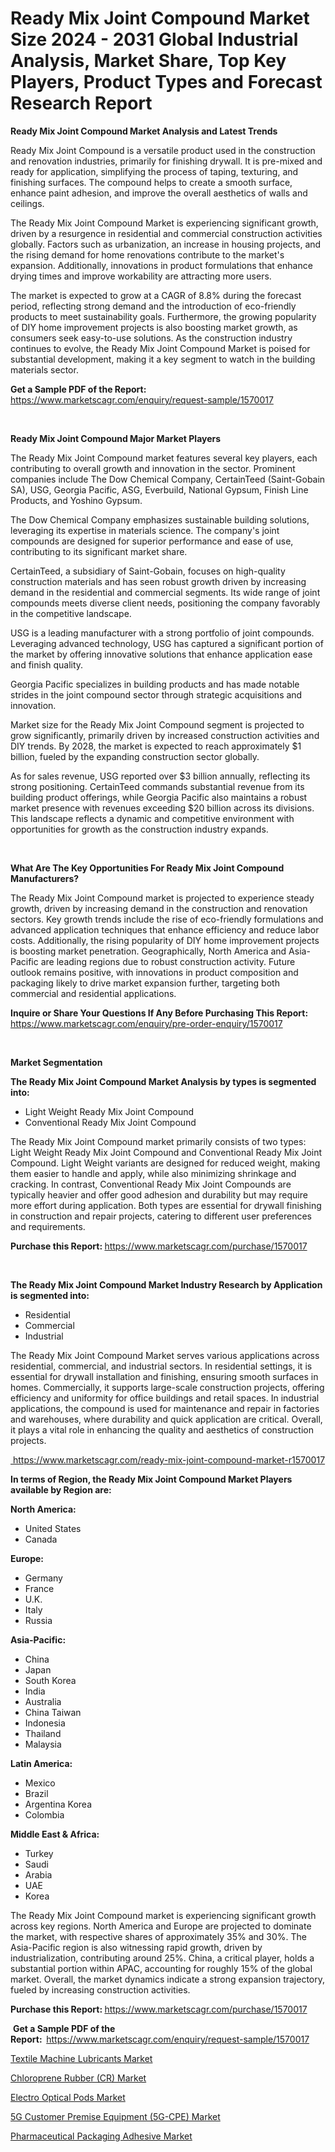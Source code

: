 <p><h1>Ready Mix Joint Compound Market Size 2024 - 2031 Global Industrial Analysis, Market Share, Top Key Players, Product Types and Forecast Research Report</h1></p><p><strong>Ready Mix Joint Compound Market Analysis and Latest Trends</strong></p>
<p><p>Ready Mix Joint Compound is a versatile product used in the construction and renovation industries, primarily for finishing drywall. It is pre-mixed and ready for application, simplifying the process of taping, texturing, and finishing surfaces. The compound helps to create a smooth surface, enhance paint adhesion, and improve the overall aesthetics of walls and ceilings.</p><p>The Ready Mix Joint Compound Market is experiencing significant growth, driven by a resurgence in residential and commercial construction activities globally. Factors such as urbanization, an increase in housing projects, and the rising demand for home renovations contribute to the market's expansion. Additionally, innovations in product formulations that enhance drying times and improve workability are attracting more users.</p><p>The market is expected to grow at a CAGR of 8.8% during the forecast period, reflecting strong demand and the introduction of eco-friendly products to meet sustainability goals. Furthermore, the growing popularity of DIY home improvement projects is also boosting market growth, as consumers seek easy-to-use solutions. As the construction industry continues to evolve, the Ready Mix Joint Compound Market is poised for substantial development, making it a key segment to watch in the building materials sector.</p></p>
<p><strong>Get a Sample PDF of the Report:&nbsp;</strong> <a href="https://www.marketscagr.com/enquiry/request-sample/1570017?utm_campaign=1284&utm_medium=2&utm_source=Github&utm_content=ia&utm_term=14102024&utm_id=ready-mix-joint-compound">https://www.marketscagr.com/enquiry/request-sample/1570017</a></p>
<p>&nbsp;</p>
<p><strong>Ready Mix Joint Compound Major Market Players</strong></p>
<p><p>The Ready Mix Joint Compound market features several key players, each contributing to overall growth and innovation in the sector. Prominent companies include The Dow Chemical Company, CertainTeed (Saint-Gobain SA), USG, Georgia Pacific, ASG, Everbuild, National Gypsum, Finish Line Products, and Yoshino Gypsum.</p><p>The Dow Chemical Company emphasizes sustainable building solutions, leveraging its expertise in materials science. The company's joint compounds are designed for superior performance and ease of use, contributing to its significant market share. </p><p>CertainTeed, a subsidiary of Saint-Gobain, focuses on high-quality construction materials and has seen robust growth driven by increasing demand in the residential and commercial segments. Its wide range of joint compounds meets diverse client needs, positioning the company favorably in the competitive landscape.</p><p>USG is a leading manufacturer with a strong portfolio of joint compounds. Leveraging advanced technology, USG has captured a significant portion of the market by offering innovative solutions that enhance application ease and finish quality. </p><p>Georgia Pacific specializes in building products and has made notable strides in the joint compound sector through strategic acquisitions and innovation. </p><p>Market size for the Ready Mix Joint Compound segment is projected to grow significantly, primarily driven by increased construction activities and DIY trends. By 2028, the market is expected to reach approximately $1 billion, fueled by the expanding construction sector globally.</p><p>As for sales revenue, USG reported over $3 billion annually, reflecting its strong positioning. CertainTeed commands substantial revenue from its building product offerings, while Georgia Pacific also maintains a robust market presence with revenues exceeding $20 billion across its divisions. This landscape reflects a dynamic and competitive environment with opportunities for growth as the construction industry expands.</p></p>
<p>&nbsp;</p>
<p><strong>What Are The Key Opportunities For Ready Mix Joint Compound Manufacturers?</strong></p>
<p><p>The Ready Mix Joint Compound market is projected to experience steady growth, driven by increasing demand in the construction and renovation sectors. Key growth trends include the rise of eco-friendly formulations and advanced application techniques that enhance efficiency and reduce labor costs. Additionally, the rising popularity of DIY home improvement projects is boosting market penetration. Geographically, North America and Asia-Pacific are leading regions due to robust construction activity. Future outlook remains positive, with innovations in product composition and packaging likely to drive market expansion further, targeting both commercial and residential applications.</p></p>
<p><strong>Inquire or Share Your Questions If Any Before Purchasing This Report:</strong> <a href="https://www.marketscagr.com/enquiry/pre-order-enquiry/1570017?utm_campaign=1284&utm_medium=2&utm_source=Github&utm_content=ia&utm_term=14102024&utm_id=ready-mix-joint-compound">https://www.marketscagr.com/enquiry/pre-order-enquiry/1570017</a></p>
<p>&nbsp;</p>
<p><strong>Market Segmentation</strong></p>
<p><strong>The Ready Mix Joint Compound Market Analysis by types is segmented into:</strong></p>
<p><ul><li>Light Weight Ready Mix Joint Compound</li><li>Conventional Ready Mix Joint Compound</li></ul></p>
<p><p>The Ready Mix Joint Compound market primarily consists of two types: Light Weight Ready Mix Joint Compound and Conventional Ready Mix Joint Compound. Light Weight variants are designed for reduced weight, making them easier to handle and apply, while also minimizing shrinkage and cracking. In contrast, Conventional Ready Mix Joint Compounds are typically heavier and offer good adhesion and durability but may require more effort during application. Both types are essential for drywall finishing in construction and repair projects, catering to different user preferences and requirements.</p></p>
<p><strong>Purchase this Report:&nbsp;</strong><a href="https://www.marketscagr.com/purchase/1570017?utm_campaign=1284&utm_medium=2&utm_source=Github&utm_content=ia&utm_term=14102024&utm_id=ready-mix-joint-compound">https://www.marketscagr.com/purchase/1570017</a></p>
<p>&nbsp;</p>
<p><strong>The Ready Mix Joint Compound Market Industry Research by Application is segmented into:</strong></p>
<p><ul><li>Residential</li><li>Commercial</li><li>Industrial</li></ul></p>
<p><p>The Ready Mix Joint Compound Market serves various applications across residential, commercial, and industrial sectors. In residential settings, it is essential for drywall installation and finishing, ensuring smooth surfaces in homes. Commercially, it supports large-scale construction projects, offering efficiency and uniformity for office buildings and retail spaces. In industrial applications, the compound is used for maintenance and repair in factories and warehouses, where durability and quick application are critical. Overall, it plays a vital role in enhancing the quality and aesthetics of construction projects.</p></p>
<p><a href="https://www.marketscagr.com/ready-mix-joint-compound-market-r1570017?utm_campaign=1284&utm_medium=2&utm_source=Github&utm_content=ia&utm_term=14102024&utm_id=ready-mix-joint-compound">&nbsp;https://www.marketscagr.com/ready-mix-joint-compound-market-r1570017</a></p>
<p><strong>In terms of Region, the Ready Mix Joint Compound Market Players available by Region are:</strong></p>
<p>
    <p> <strong> North America: </strong>
        <ul>
            <li>United States</li>
            <li>Canada</li>
        </ul>
        </p> 
    <p> <strong> Europe: </strong>
        <ul>
            <li>Germany</li>
            <li>France</li>
            <li>U.K.</li>
            <li>Italy</li>
            <li>Russia</li>
        </ul>
        </p> 
    <p> <strong> Asia-Pacific: </strong>
        <ul>
            <li>China</li>
            <li>Japan</li>
            <li>South Korea</li>
            <li>India</li>
            <li>Australia</li>
            <li>China Taiwan</li>
            <li>Indonesia</li>
            <li>Thailand</li>
            <li>Malaysia</li>
        </ul>
        </p> 
    <p> <strong> Latin America: </strong>
        <ul>
            <li>Mexico</li>
            <li>Brazil</li>
            <li>Argentina Korea</li>
            <li>Colombia</li>
        </ul>
        </p> 
    <p> <strong> Middle East & Africa: </strong>
        <ul>
            <li>Turkey</li>
            <li>Saudi</li>
            <li>Arabia</li>
            <li>UAE</li>
            <li>Korea</li>
        </ul>
    </p>
    </p>
<p><p>The Ready Mix Joint Compound market is experiencing significant growth across key regions. North America and Europe are projected to dominate the market, with respective shares of approximately 35% and 30%. The Asia-Pacific region is also witnessing rapid growth, driven by industrialization, contributing around 25%. China, a critical player, holds a substantial portion within APAC, accounting for roughly 15% of the global market. Overall, the market dynamics indicate a strong expansion trajectory, fueled by increasing construction activities.</p></p>
<p><strong>Purchase this Report: </strong><a href="https://www.marketscagr.com/purchase/1570017?utm_campaign=1284&utm_medium=2&utm_source=Github&utm_content=ia&utm_term=14102024&utm_id=ready-mix-joint-compound">https://www.marketscagr.com/purchase/1570017</a></p>
<p>&nbsp;<strong>Get a Sample PDF of the Report:&nbsp;&nbsp;</strong><a href="https://www.marketscagr.com/enquiry/request-sample/1570017?utm_campaign=1284&utm_medium=2&utm_source=Github&utm_content=ia&utm_term=14102024&utm_id=ready-mix-joint-compound">https://www.marketscagr.com/enquiry/request-sample/1570017</a></p>
<p><strong></strong></p>
<p><p><a href="https://github.com/pizolina/Market-Research-Report-List-6/blob/main/textile-machine-lubricants-market.md?utm_campaign=1284&utm_medium=2&utm_source=Github&utm_content=ia&utm_term=14102024&utm_id=ready-mix-joint-compound">Textile Machine Lubricants Market</a></p><p><a href="https://www.linkedin.com/pulse/chloroprene-rubber-cr-sector-surge-149-growth-roadmap-2031-fnlce?trk=public_post_embed_feed-article-content&utm_campaign=1284&utm_medium=2&utm_source=Github&utm_content=ia&utm_term=14102024&utm_id=ready-mix-joint-compound">Chloroprene Rubber (CR) Market</a></p><p><a href="https://www.linkedin.com/pulse/key-drivers-electro-optical-pods-market-trends-future-ivb0e?trk=public_post_embed_feed-article-content&utm_campaign=1284&utm_medium=2&utm_source=Github&utm_content=ia&utm_term=14102024&utm_id=ready-mix-joint-compound">Electro Optical Pods Market</a></p><p><a href="https://www.linkedin.com/pulse/trends-global-5g-customer-premise-equipment-5g-cpe-market-npfcf?utm_campaign=1284&utm_medium=2&utm_source=Github&utm_content=ia&utm_term=14102024&utm_id=ready-mix-joint-compound">5G Customer Premise Equipment (5G-CPE) Market</a></p><p><a href="https://www.linkedin.com/pulse/pharmaceutical-packaging-adhesive-market-industry-trends-forecast-ofope?trk=public_post_embed_feed-article-content&utm_campaign=1284&utm_medium=2&utm_source=Github&utm_content=ia&utm_term=14102024&utm_id=ready-mix-joint-compound">Pharmaceutical Packaging Adhesive Market</a></p></p>